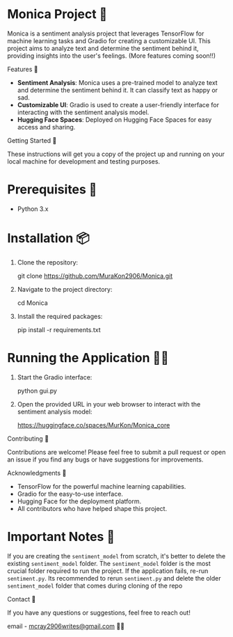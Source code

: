 ﻿
# Monica Project 🌟

Monica is a sentiment analysis project that leverages TensorFlow for machine learning tasks and Gradio for creating a customizable UI. This project aims to analyze text and determine the sentiment behind it, providing insights into the user's feelings.
(More features coming soon!!)

 Features 🌈

- **Sentiment Analysis**: Monica uses a pre-trained model to analyze text and determine the sentiment behind it. It can classify text as happy or sad.
- **Customizable UI**: Gradio is used to create a user-friendly interface for interacting with the sentiment analysis model.
- **Hugging Face Spaces**: Deployed on Hugging Face Spaces for easy access and sharing.

 Getting Started 🚀

These instructions will get you a copy of the project up and running on your local machine for development and testing purposes.

# Prerequisites 📝

- Python 3.x

# Installation 📦

1. Clone the repository:
     
    git clone https://github.com/MuraKon2906/Monica.git
     
2. Navigate to the project directory:
     
    cd Monica
     
3. Install the required packages:
     
    pip install -r requirements.txt
     

# Running the Application 🏃‍♂️

1. Start the Gradio interface:
     
    python gui.py
     
2. Open the provided URL in your web browser to interact with the sentiment analysis model:
     
    https://huggingface.co/spaces/MurKon/Monica_core
     

 Contributing 🤝

Contributions are welcome! Please feel free to submit a pull request or open an issue if you find any bugs or have suggestions for improvements.

 Acknowledgments 🙏

- TensorFlow for the powerful machine learning capabilities.
- Gradio for the easy-to-use interface.
- Hugging Face for the deployment platform.
- All contributors who have helped shape this project.


# Important Notes 📝

If you are creating the `sentiment_model` from scratch, it's better to delete the existing `sentiment_model` folder. The `sentiment_model` folder is the most crucial folder required to run the project. If the application fails, re-run `sentiment.py`.
Its recommended to rerun `sentiment.py` and delete the older `sentiment_model` folder that comes during cloning of the repo


 Contact 📧

If you have any questions or suggestions, feel free to reach out!

email - mcray2906writes@gmail.com 🤙🤙

